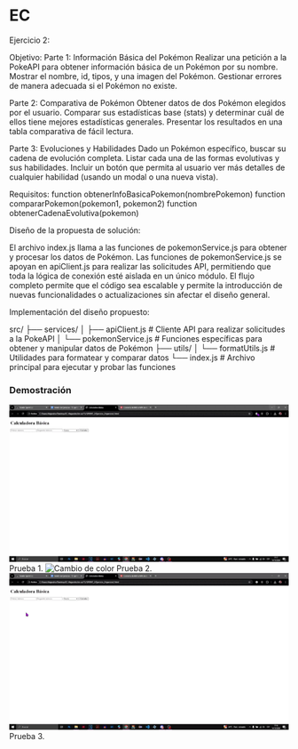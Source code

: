 # EC
Ejercicio 2:

Objetivo: 
Parte 1: Información Básica del Pokémon
Realizar una petición a la PokeAPI para obtener información básica de un Pokémon por su nombre.
Mostrar el nombre, id, tipos, y una imagen del Pokémon.
Gestionar errores de manera adecuada si el Pokémon no existe.

Parte 2: Comparativa de Pokémon
Obtener datos de dos Pokémon elegidos por el usuario.
Comparar sus estadísticas base (stats) y determinar cuál de ellos tiene mejores estadísticas generales.
Presentar los resultados en una tabla comparativa de fácil lectura.

Parte 3: Evoluciones y Habilidades
Dado un Pokémon específico, buscar su cadena de evolución completa.
Listar cada una de las formas evolutivas y sus habilidades.
Incluir un botón que permita al usuario ver más detalles de cualquier habilidad (usando un modal o una nueva vista).




Requisitos:
function obtenerInfoBasicaPokemon(nombrePokemon)
function compararPokemon(pokemon1, pokemon2)
function obtenerCadenaEvolutiva(pokemon)


Diseño de la propuesta de solución:

El archivo index.js llama a las funciones de pokemonService.js para obtener y procesar los datos de Pokémon.
Las funciones de pokemonService.js se apoyan en apiClient.js para realizar las solicitudes API, permitiendo que toda la lógica de conexión esté aislada en un único módulo.
El flujo completo permite que el código sea escalable y permite la introducción de nuevas funcionalidades o actualizaciones sin afectar el diseño general.

Implementación del diseño propuesto:

src/
├── services/
│   ├── apiClient.js           # Cliente API para realizar solicitudes a la PokeAPI
│   └── pokemonService.js       # Funciones específicas para obtener y manipular datos de Pokémon
├── utils/
│   └── formatUtils.js          # Utilidades para formatear y comparar datos
└── index.js                    # Archivo principal para ejecutar y probar las funciones



### Demostración

![Cambio de color](/T1/SPRINT_2/Ejercicio_2/ejercicio2.gif)
Prueba 1.
![Cambio de color](/T1/SPRINT_2/Ejercicio_2/ejercicio2_1.gif)
Prueba 2.
![Cambio de color](/T1/SPRINT_2/Ejercicio_2/ejercicio2_2.gif)
Prueba 3.


